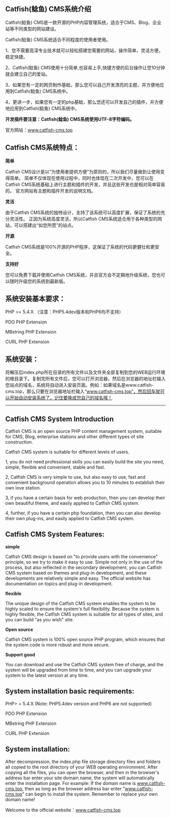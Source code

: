 ## Catfish(鲶鱼) CMS系统介绍 ##

Catfish(鲶鱼) CMS是一款开源的PHP内容管理系统，适合于CMS、Blog、企业站等不同类型的网站建设。

Catfish(鲶鱼) CMS系统适合不同程度的使用者使用。

1、您不需要高深专业技术就可以轻松搭建您需要的网站，操作简单，灵活方便，稳定快捷。

2、Catfish(鲶鱼) CMS使用十分简单,也容易上手,快捷方便的后台操作让您10分钟就会建立自己的爱站。

3、如果您有一定的网页制作基础，那么您可以自己开发漂亮的主题，并方便地应用到Catfish(鲶鱼) CMS系统中。

4、更进一步，如果您有一定的php基础，那么您还可以开发自己的插件，并方便地应用到Catfish(鲶鱼) CMS系统中。

**开发插件要注意：Catfish(鲶鱼) CMS系统使用UTF-8字符编码。**

官方网站：www.catfish-cms.top

## Catfish CMS系统特点： ##

**简单**

Catfish CMS设计是以“为使用者提供方便”为原则的，所以我们尽量做到让使用变得简单。
简单不仅体现在使用过程中，同时也体现在二次开发中，您可以在Catfish CMS系统基础上进行主题和插件的开发，并且这些开发也是相对简单容易的。
官方网站有主题和插件开发的说明文档。

**灵活**

由于Catfish CMS系统的独特设计，支持了该系统可以高度扩展，保证了系统的充分灵活性。
正因为系统高度灵活，所以Catfish CMS系统适合用于各种类型的网站，可以搭建出“如您所愿”的站点。

**开源**

Catfish CMS系统是100%开源的PHP程序，这保证了系统的代码更健壮和更安全。

**支持好**

您可以免费下载并使用Catfish CMS系统，并且官方会不定期地升级系统，您也可以随时升级您的系统到最新版。

## 系统安装基本要求： ##

PHP >= 5.4.X （注意：PHP5.4dev版本和PHP6均不支持）

PDO PHP Extension

MBstring PHP Extension

CURL PHP Extension

## 系统安装： ##

将解压后index.php所在目录的所有文件以及文件夹全部复制到您的WEB运行环境的根目录下。复制完所有文件后，您可以打开浏览器，然后在浏览器的地址栏输入您站点的域名，系统将自动进入安装页面。例如：如果域名是www.catfish-cms.top，那么只要在浏览器地址栏输入“www.catfish-cms.top”，然后回车就可以开始自动安装系统了。记住要换成您自己的域名哦！


----------


## Catfish CMS System Introduction ##

Catfish CMS is an open source PHP content management system, suitable for CMS, Blog, enterprise stations and other different types of site construction.

Catfish CMS system is suitable for different levels of users.

1, you do not need professional skills you can easily build the site you need, simple, flexible and convenient, stable and fast.

2, Catfish CMS is very simple to use, but also easy to use, fast and convenient background operation allows you to 10 minutes to establish their own love station.

3, if you have a certain basis for web production, then you can develop their own beautiful theme, and easily applied to Catfish CMS system.

4, further, if you have a certain php foundation, then you can also develop their own plug-ins, and easily applied to Catfish CMS system.

## Catfish CMS System Features: ##

**simple**

Catfish CMS design is based on "to provide users with the convenience" principle, so we try to make it easy to use.
Simple not only in the use of the process, but also reflected in the secondary development, you can Catfish CMS system based on themes and plug-in development, and these developments are relatively simple and easy.
The official website has documentation on topics and plug-in development.

**flexible**

The unique design of the Catfish CMS system enables the system to be highly scaled to ensure the system's full flexibility.
Because the system is highly flexible, the Catfish CMS system is suitable for all types of sites, and you can build "as you wish" site.

**Open source**

Catfish CMS system is 100% open source PHP program, which ensures that the system code is more robust and more secure.

**Support good**

You can download and use the Catfish CMS system free of charge, and the system will be upgraded from time to time, and you can upgrade your system to the latest version at any time.

## System installation basic requirements: ##

PHP> = 5.4.X (Note: PHP5.4dev version and PHP6 are not supported)

PDO PHP Extension

MBstring PHP Extension

CURL PHP Extension

## System installation: ##

After decompression, the index.php file storage directory files and folders all copied to the root directory of your WEB operating environment. After copying all the files, you can open the browser, and then in the browser's address bar enter your site domain name, the system will automatically enter the installation page. For example: If the domain name is www.catfish-cms.top, then as long as the browser address bar enter "www.catfish-cms.top" can begin to install the system. Remember to replace your own domain name!

Welcome to the official website：www.catfish-cms.top